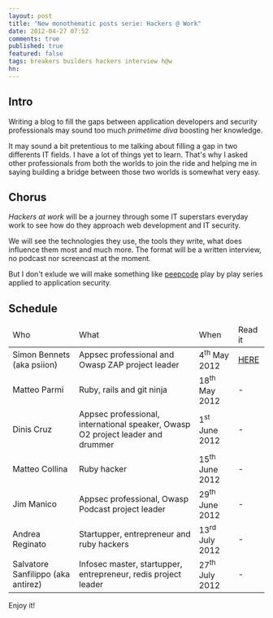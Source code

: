 ```yaml
---
layout: post
title: "New monothematic posts serie: Hackers @ Work"
date: 2012-04-27 07:52
comments: true
published: true
featured: false
tags: breakers builders hackers interview h@w
hn: 
---
```


## Intro

Writing a blog to fill the gaps between application developers and security
professionals may sound too much _primetime diva_ boosting her knowledge.

It may sound a bit pretentious to me talking about filling a gap in two
differents IT fields. I have a lot of things yet to learn. That's why I asked
other professionals from both the worlds to join the ride and helping me in
saying building a bridge between those two worlds is somewhat very easy.

<!-- more -->

## Chorus

_Hackers at work_ will be a journey through some IT superstars everyday work to
see how do they approach web development and IT security.

We will see the technologies they use, the tools they write, what does
influence them most and much more.
The format will be a written interview, no podcast nor screencast at the
moment.

But I don't exlude we will make something like [peepcode](http://peepcode.com)
play by play series applied to application security.

## Schedule

<table class="table-striped table-bordered table">
  <thead>
    <tr>
      <td>Who</td>
      <td>What</td>
      <td>When</td>
      <td>Read it</td>
    </tr>
  </thead>

  <tbody>
    <tr> <td>Simon Bennets (aka psiion)</td> <td>Appsec professional and Owasp ZAP project leader</td> <td>4<sup>th</sup> May 2012</td> <td><a href="http://armoredcode.com/blog/h-at-w-number-1-simon-bennetts-owasp-zap-project-leader/">HERE</a> </td> </tr>
    <tr> <td>Matteo Parmi</td> <td> Ruby, rails and git ninja </td> <td>18<sup>th</sup> May 2012</td> <td> - </td> </tr>
    <tr> <td>Dinis Cruz</td> <td>Appsec professional, international speaker, Owasp O2 project leader and drummer</td> <td>1<sup>st</sup> June 2012</td> <td> - </td> </tr>
    <tr> <td>Matteo Collina</td> <td>Ruby hacker</td> <td>15<sup>th</sup> June 2012</td> <td> - </td> </tr>
    <tr> <td>Jim Manico</td> <td>Appsec professional, Owasp Podcast project leader</td> <td>29<sup>th</sup> June 2012</td> <td> - </td> </tr>
    <tr> <td>Andrea Reginato</td> <td>Startupper, entrepreneur and ruby hackers</td> <td>13<sup>rd</sup> July 2012</td> <td> - </td> </tr>
    <tr> <td>Salvatore Sanfilippo (aka antirez)</td> <td>Infosec master, startupper, entrepreneur, redis project leader</td> <td>27<sup>th</sup> July 2012</td> <td> - </td> </tr>

  </tbody>
</table>

Enjoy it!
